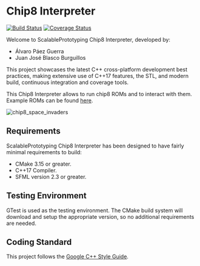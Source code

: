 # Chip8 Interpreter

[![Build Status](https://travis-ci.org/scalableprototyping/chip8.svg?branch=travis)](https://travis-ci.org/scalableprototyping/chip8)
[![Coverage Status](https://coveralls.io/repos/github/scalableprototyping/chip8/badge.svg?branch=travis)](https://coveralls.io/github/scalableprototyping/chip8?branch=travis)

Welcome to ScalablePrototyping Chip8 Interpreter, developed by:

* Álvaro Páez Guerra
* Juan José Blasco Burguillos

This project showcases the latest C++ cross-platform development best 
practices, making extensive use of C++17 features, the STL, and modern build, 
continuous integration and coverage tools. 

This Chip8 Interpreter allows to run chip8 ROMs and to interact with them. Example ROMs can be found 
[here](https://github.com/dmatlack/chip8/tree/master/roms).

![chip8_space_invaders](https://user-images.githubusercontent.com/3214400/62686890-2acfee80-b9b5-11e9-8f7a-cae5c0d57eb4.png)

## Requirements ##

ScalablePrototyping Chip8 Interpreter has been designed to have fairly minimal 
requirements to build:

* CMake 3.15 or greater.
* C++17 Compiler.
* SFML version 2.3 or greater. 

## Testing Environment ##

GTest is used as the testing environment. The CMake build system will download and setup the appropriate version, so no additional requirements are needed.

## Coding Standard ## 

This project follows the [Google C++ Style Guide](https://google.github.io/styleguide/cppguide.html).


